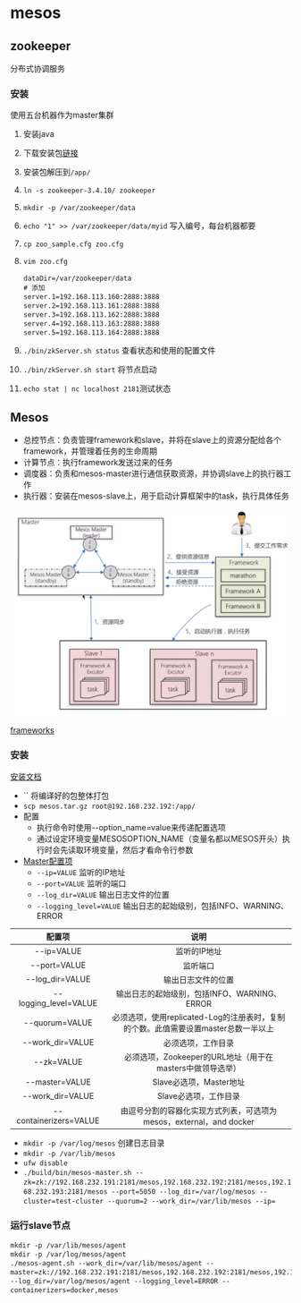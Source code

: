 # mesos

## zookeeper

 分布式协调服务

### 安装

使用五台机器作为master集群

1.   安装java

2. 下载安装包[链接](http://mirrors.hust.edu.cn/apache/zookeeper/)

3. 安装包解压到`/app/`

4. `ln -s zookeeper-3.4.10/ zookeeper`

5. `mkdir -p /var/zookeeper/data`

6. `echo "1" >> /var/zookeeper/data/myid` 写入编号，每台机器都要

7. `cp zoo_sample.cfg zoo.cfg`

8. `vim zoo.cfg`

   ````
   dataDir=/var/zookeeper/data
   # 添加
   server.1=192.168.113.160:2888:3888
   server.2=192.168.113.161:2888:3888
   server.3=192.168.113.162:2888:3888
   server.4=192.168.113.163:2888:3888
   server.5=192.168.113.164:2888:3888
   ````

9. `./bin/zkServer.sh status` 查看状态和使用的配置文件

10. `./bin/zkServer.sh start` 将节点启动

11. `echo stat | nc localhost 2181`测试状态


## Mesos

* 总控节点：负责管理framework和slave，并将在slave上的资源分配给各个framework，并管理着任务的生命周期
* 计算节点：执行framework发送过来的任务
* 调度器：负责和mesos-master进行通信获取资源，并协调slave上的执行器工作
* 执行器：安装在mesos-slave上，用于启动计算框架中的task，执行具体任务

![](./images/4.png)

[frameworks](http://mesos.apache.org/documentation/latest/frameworks/)

### 安装

[安装文档](http://mesos.apache.org/documentation/latest/building/)

* `` 将编译好的包整体打包
* `scp mesos.tar.gz root@192.168.232.192:/app/`
* 配置
  * 执行命令时使用--option_name=value来传递配置选项
  * 通过设定环境变量MESOSOPTION_NAME（变量名都以MESOS开头）执行时会先读取环境变量，然后才看命令行参数
* [Master配置项](http://mesos.apache.org/documentation/latest/configuration/master-and-agent/)
  * `--ip=VALUE` 监听的IP地址
  * `--port=VALUE` 监听的端口
  * `--log_dir=VALUE` 输出日志文件的位置
  * `--logging_level=VALUE` 输出日志的起始级别，包括INFO、WARNING、ERROR

|          配置项           |                    说明                    |
| :--------------------: | :--------------------------------------: |
|       --ip=VALUE       |                 监听的IP地址                  |
|      --port=VALUE      |                   监听端口                   |
|    --log_dir=VALUE     |                输出日志文件的位置                 |
| --logging_level=VALUE  |      输出日志的起始级别，包括INFO、WARNING、ERROR      |
|     --quorum=VALUE     | 必须选项，使用replicated-Log的注册表时，复制的个数。此值需要设置master总数一半以上 |
|    --work_dir=VALUE    |                必须选项，工作目录                 |
|       --zk=VALUE       |  必须选项，Zookeeper的URL地址（用于在masters中做领导选举）  |
|     --master=VALUE     |            Slave必选项，Master地址             |
|    --work_dir=VALUE    |              Slave必选项，工作目录               |
| --containerizers=VALUE | 由逗号分割的容器化实现方式列表，可选项为mesos，external，and docker |

* `mkdir -p /var/log/mesos` 创建日志目录
* `mkdir -p /var/lib/mesos`
* `ufw disable`
* `./build/bin/mesos-master.sh --zk=zk://192.168.232.191:2181/mesos,192.168.232.192:2181/mesos,192.168.232.193:2181/mesos --port=5050 --log_dir=/var/log/mesos --cluster=test-cluster --quorum=2 --work_dir=/var/lib/mesos --ip=`


### 运行slave节点

````
mkdir -p /var/lib/mesos/agent
mkdir -p /var/log/mesos/agent
./mesos-agent.sh --work_dir=/var/lib/mesos/agent --master=zk://192.168.232.191:2181/mesos,192.168.232.192:2181/mesos,192.168.232.193:2181/mesos --log_dir=/var/log/mesos/agent --logging_level=ERROR --containerizers=docker,mesos
````















